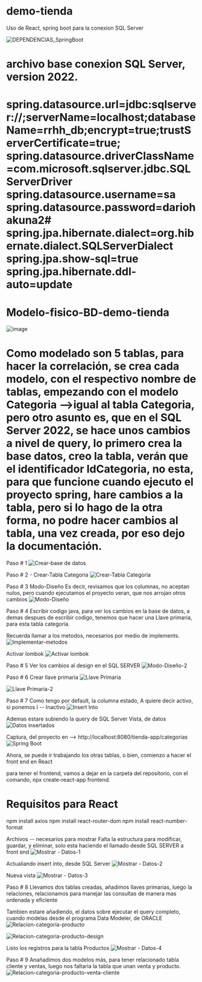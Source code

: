 # demo-tienda
 Uso de React, spring boot para la conexion SQL Server

![DEPENDENCIAS_SpringBoot](https://github.com/user-attachments/assets/2193d645-f211-40d8-a724-80e482710b74)


archivo base conexion SQL Server, version 2022.
=======================================================================================================================
spring.datasource.url=jdbc:sqlserver://;serverName=localhost;databaseName=rrhh_db;encrypt=true;trustServerCertificate=true;
spring.datasource.driverClassName=com.microsoft.sqlserver.jdbc.SQLServerDriver
spring.datasource.username=sa
spring.datasource.password=dariohakuna2#
spring.jpa.hibernate.dialect=org.hibernate.dialect.SQLServerDialect
spring.jpa.show-sql=true
spring.jpa.hibernate.ddl-auto=update
=======================================================================================================================

# Modelo-fisico-BD-demo-tienda
![image](https://github.com/user-attachments/assets/df067516-3b02-46bf-856e-103dc5670289)

# Como modelado son 5 tablas, para hacer la correlación, se crea cada modelo, con el respectivo nombre de tablas, empezando con el modelo Categoria -->igual al tabla Categoria, pero otro asunto es, que en el SQL Server 2022, se hace unos cambios a nivel de query, lo primero crea la base datos, creo la tabla, verán que el identificador IdCategoria, no esta, para que funcione cuando ejecuto el proyecto spring, hare cambios a la tabla, pero si lo hago de la otra forma, no podre hacer cambios al tabla, una vez creada, por eso dejo la documentación.

Paso # 1
![Crear-base de datos](https://github.com/user-attachments/assets/edaccace-4785-49cd-918e-cb6c347ac6df)

Paso # 2 - Crear-Tabla Categoria
![Crear-Tabla Categoria](https://github.com/user-attachments/assets/4f5e3607-3d5a-4d3a-80ed-54f1c5772804)

Paso # 3 Modo-Diseño
Es decir, revisamos que los columnas, no aceptan nulos, pero cuando ejecutamos el proyecto veran, que nos arrojan otros cambios
![Modo-Diseño](https://github.com/user-attachments/assets/58f09159-df3a-4d22-8bb1-309f466a6396)

Paso # 4
Escribir codigo java, para ver los cambios en la base de datos, a demas despues de escribir codigo, tenemos que hacer una Llave primaria, para esta tabla categoria.

Recuerda llamar a los metodos, necesarios por medio de implements.
![Implementar-metodos](https://github.com/user-attachments/assets/08db0b05-4c88-4f5f-bef9-68b264b50059)

Activar lombok
![Activar lombok](https://github.com/user-attachments/assets/d5df5774-2ab3-47a8-9b9e-e9273bf6f0aa)

Paso # 5
Ver los cambios al design en el SQL SERVER
![Modo-Diseño-2](https://github.com/user-attachments/assets/6aab32bb-7bb0-4b2d-82bf-0653184ff3ee)

Paso # 6
Crear llave primaria
![Llave Primaria](https://github.com/user-attachments/assets/44c5b362-3175-4d88-8c55-1e0190882173)

![Llave Primaria-2](https://github.com/user-attachments/assets/3b584e0e-cb8a-41a8-b819-35bd665c8831)

Paso # 7
Como tengo por default, la columna estado, A quiere decir activo, si ponemos I -- Inactivo
![Insert Into](https://github.com/user-attachments/assets/de3f6f96-8b7f-45a2-9b54-e41f042d403c)

Ademas estare subiendo la query de SQL Server
Vista, de datos
![Datos insertados](https://github.com/user-attachments/assets/7502d1e5-bbf1-45bb-949c-b021f92efd56)

Captura, del proyecto en --> http://localhost:8080/tienda-app/categorias
![Spring Boot](https://github.com/user-attachments/assets/e8942614-f553-401d-a8a3-44fba7525e27)

Ahora, se puede ir trabajando los otras tablas, o bien, comienzo a hacer el front end en React

para tener el frontend, vamos a dejar en la carpeta del repositorio, con el comando, npx create-react-app frontend.

# Requisitos para React
npm install axios
npm install react-router-dom
npm install react-number-format

Archivos -- necesarios para mostrar
Falta la estructura para modificar, guardar, y eliminar, solo esta haciendo el llamado desde SQL SERVER a front end
![Mostrar - Datos-1](https://github.com/user-attachments/assets/1f04759a-bf03-4015-8bd4-95f7a92eeab2)

Actualiando insert into, desde SQL Server
![Mostrar - Datos-2](https://github.com/user-attachments/assets/b4e5b53f-e33b-4d31-86b3-9b62da78416c)

Nueva vista
![Mostrar - Datos-3](https://github.com/user-attachments/assets/e6c69296-554a-454a-a56e-1967f1f89469)

Paso # 8
Llevamos dos tablas creadas, añadimos llaves primarias, luego la relaciones, relacionamos para manejar las consultas de manera mas ordenada y eficiente

Tambien estare añadiendo, el datos sobre ejecutar el query completo, cuando modelas desde el programa Data Modeler, de ORACLE
![Relacion-categoria-producto](https://github.com/user-attachments/assets/c7873638-7d40-4b85-9460-f54eda9d28c6)

![Relacion-categoria-producto-design](https://github.com/user-attachments/assets/66ead403-1abf-4466-931a-6363093b75e5)

Listo los registros para la tabla Productos
![Mostrar - Datos-4](https://github.com/user-attachments/assets/95f2f308-9296-4c69-ac75-2a849904e5fb)

Paso # 9
Anañadimos dos modelos más, para tener relacionado tabla cliente y ventas, luego nos faltaria la tabla que unan venta y producto.
![Relacion-categoria-producto-venta-cliente](https://github.com/user-attachments/assets/09f2e62e-1327-47b3-a34c-088a200d69e8)


















